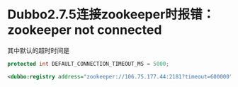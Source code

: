 # Dubbo2.7.5连接zookeeper时报错： zookeeper not connected
其中默认的超时时间是
```java
protected int DEFAULT_CONNECTION_TIMEOUT_MS = 5000;
```
```xml
<dubbo:registry address="zookeeper://106.75.177.44:2181?timeout=600000"/>
```